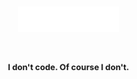 <div align="center"><img src="main.svg" width="200" height="50"></div>
<br>
<br>
<div align="center"><h3>I don't code. Of course I don't.</h3></div>
